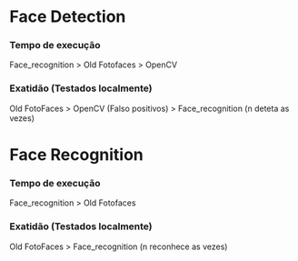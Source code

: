 <h1>Face Detection </h1>

<h3>Tempo de execução </h3>

Face_recognition > Old Fotofaces > OpenCV

<h3>Exatidão (Testados localmente)</h3>

Old FotoFaces > OpenCV (Falso positivos) > Face_recognition (n deteta as vezes)

<h1>Face Recognition </h1>

<h3>Tempo de execução </h3>

Face_recognition > Old Fotofaces 

<h3>Exatidão (Testados localmente)</h3>

Old FotoFaces > Face_recognition (n reconhece as vezes)
